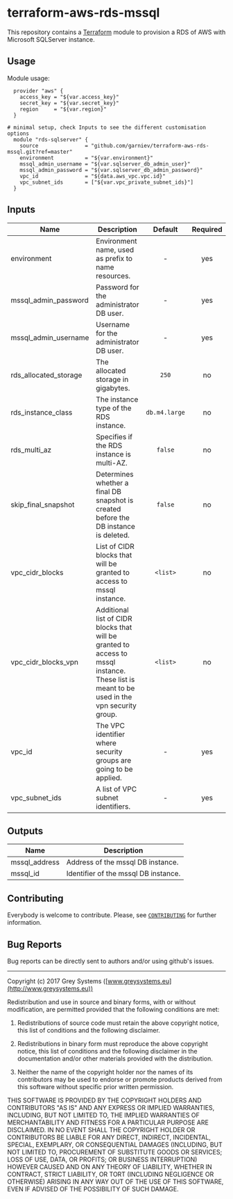 # terraform-aws-rds-mssql

This repository contains a [Terraform](https://terraform.io/) module to provision a RDS of AWS with Microsoft SQLServer instance.


Usage
--------
Module usage:

      provider "aws" {
        access_key = "${var.access_key}"
        secret_key = "${var.secret_key}"
        region     = "${var.region}"
      }

    # minimal setup, check Inputs to see the different customisation options
      module "rds-sqlserver" {
        source               = "github.com/garniev/terraform-aws-rds-mssql.git?ref=master"
        environment          = "${var.environment}"
        mssql_admin_username = "${var.sqlserver_db_admin_user}"
        mssql_admin_password = "${var.sqlserver_db_admin_password}"
        vpc_id               = "${data.aws_vpc.vpc.id}"
        vpc_subnet_ids       = ["${var.vpc_private_subnet_ids}"]
      }

Inputs
---------

  | Name | Description | Default | Required |
  |------|-------------|:-----:|:-----:|
  | environment | Environment name, used as prefix to name resources. | - | yes |
  | mssql_admin_password | Password for the administrator DB user. | - | yes |
  | mssql_admin_username | Username for the administrator DB user. | - | yes |
  | rds_allocated_storage | The allocated storage in gigabytes. | `250` | no |
  | rds_instance_class | The instance type of the RDS instance. | `db.m4.large` | no |
  | rds_multi_az | Specifies if the RDS instance is multi-AZ. | `false` | no |
  | skip_final_snapshot | Determines whether a final DB snapshot is created before the DB instance is deleted. | `false` | no |
  | vpc_cidr_blocks | List of CIDR blocks that will be granted to access to mssql instance. | `<list>` | no |
  | vpc_cidr_blocks_vpn | Additional list of CIDR blocks that will be granted to access to mssql instance. These list is meant to be used in the vpn security group. | `<list>` | no |
  | vpc_id | The VPC identifier where security groups are going to be applied. | - | yes |
  | vpc_subnet_ids | A list of VPC subnet identifiers. | - | yes |

Outputs
---------

  | Name | Description |
  |------|-------------|
  | mssql_address | Address of the mssql DB instance. |
  | mssql_id | Identifier of the mssql DB instance. |

Contributing
------------
Everybody is welcome to contribute. Please, see [`CONTRIBUTING`][contrib] for further information.

[contrib]: CONTRIBUTING.md

Bug Reports
-----------

Bug reports can be directly sent to authors and/or using github's issues.


-------

Copyright (c) 2017 Grey Systems ([www.greysystems.eu](http://www.greysystems.eu))

Redistribution and use in source and binary forms, with or without modification, are permitted provided that the following conditions are met:

1. Redistributions of source code must retain the above copyright notice, this list of conditions and the following disclaimer.

2. Redistributions in binary form must reproduce the above copyright notice, this list of conditions and the following disclaimer in the documentation and/or other materials provided with the distribution.

3. Neither the name of the copyright holder nor the names of its contributors may be used to endorse or promote products derived from this software without specific prior written permission.

THIS SOFTWARE IS PROVIDED BY THE COPYRIGHT HOLDERS AND CONTRIBUTORS "AS IS" AND ANY EXPRESS OR IMPLIED WARRANTIES, INCLUDING, BUT NOT LIMITED TO, THE IMPLIED WARRANTIES OF MERCHANTABILITY AND FITNESS FOR A PARTICULAR PURPOSE ARE DISCLAIMED. IN NO EVENT SHALL THE COPYRIGHT HOLDER OR CONTRIBUTORS BE LIABLE FOR ANY DIRECT, INDIRECT, INCIDENTAL, SPECIAL, EXEMPLARY, OR CONSEQUENTIAL DAMAGES (INCLUDING, BUT NOT LIMITED TO, PROCUREMENT OF SUBSTITUTE GOODS OR SERVICES; LOSS OF USE, DATA, OR PROFITS; OR BUSINESS INTERRUPTION) HOWEVER CAUSED AND ON ANY THEORY OF LIABILITY, WHETHER IN CONTRACT, STRICT LIABILITY, OR TORT (INCLUDING NEGLIGENCE OR OTHERWISE) ARISING IN ANY WAY OUT OF THE USE OF THIS SOFTWARE, EVEN IF ADVISED OF THE POSSIBILITY OF SUCH DAMAGE.
